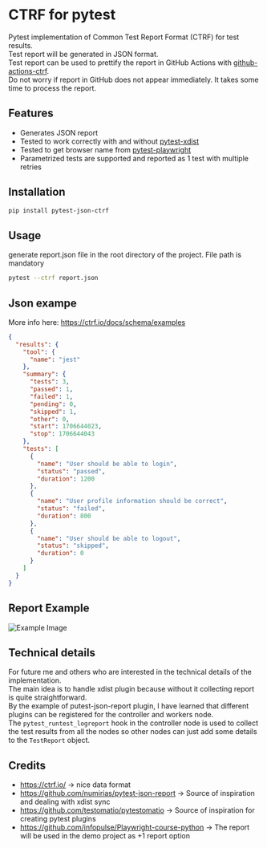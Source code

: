 # CTRF for pytest

Pytest implementation of Common Test Report Format (CTRF) for test results.  
Test report will be generated in JSON format.  
Test report can be used to prettify the report in GitHub Actions with [github-actions-ctrf](https://github.com/ctrf-io/github-actions-ctrf).  
Do not worry if report in GitHub does not appear immediately. It takes some time to process the report. 

## Features
- Generates JSON report
- Tested to work correctly with and without [pytest-xdist](https://pypi.org/project/pytest-xdist/)
- Tested to get browser name from [pytest-playwright](https://pypi.org/project/pytest-playwright/)
- Parametrized tests are supported and reported as 1 test with multiple retries

## Installation

```bash
pip install pytest-json-ctrf
```

## Usage

generate report.json file in the root directory of the project. File path is mandatory

```bash
pytest --ctrf report.json
```

## Json exampe

More info here: https://ctrf.io/docs/schema/examples

```json
{
  "results": {
    "tool": {
      "name": "jest"
    },
    "summary": {
      "tests": 3,
      "passed": 1,
      "failed": 1,
      "pending": 0,
      "skipped": 1,
      "other": 0,
      "start": 1706644023,
      "stop": 1706644043
    },
    "tests": [
      {
        "name": "User should be able to login",
        "status": "passed",
        "duration": 1200
      },
      {
        "name": "User profile information should be correct",
        "status": "failed",
        "duration": 800
      },
      {
        "name": "User should be able to logout",
        "status": "skipped",
        "duration": 0
      }
    ]
  }
}
```

## Report Example
![Example Image](./assets/report_example.png)

## Technical details
For future me and others who are interested in the technical details of the implementation.  
The main idea is to handle xdist plugin because without it collecting report is quite straightforward.  
By the example of putest-json-report plugin, I have learned that different plugins can be registered for the controller and workers node.  
The `pytest_runtest_logreport` hook in the controller node is used to collect the test results from all the nodes so other nodes can just add some details to the `TestReport` object.

## Credits

- https://ctrf.io/ -> nice data format
- https://github.com/numirias/pytest-json-report -> Source of inspiration and dealing with xdist sync
- https://github.com/testomatio/pytestomatio -> Source of inspiration for creating pytest plugins
- https://github.com/infopulse/Playwright-course-python -> The report will be used in the demo project as +1 report option


